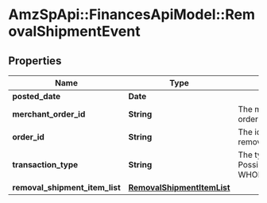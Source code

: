 # AmzSpApi::FinancesApiModel::RemovalShipmentEvent

## Properties
Name | Type | Description | Notes
------------ | ------------- | ------------- | -------------
**posted_date** | **Date** |  | [optional] 
**merchant_order_id** | **String** | The merchant removal orderId. | [optional] 
**order_id** | **String** | The identifier for the removal shipment order. | [optional] 
**transaction_type** | **String** | The type of removal order.  Possible values:  * WHOLESALE_LIQUIDATION | [optional] 
**removal_shipment_item_list** | [**RemovalShipmentItemList**](RemovalShipmentItemList.md) |  | [optional] 

